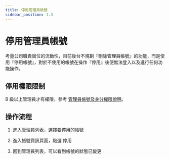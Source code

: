 ```yaml
---
title: 停用管理員帳號
sidebar_position: 1.3
---
```


# 停用管理員帳號

<!-- TODO 補截圖 -->

考量公司職責崗位的流動性，目前後台不規劃『刪除管理員帳號』的功能，而是使用『停用帳號』，對於不使用的帳號在操作『停用』後便無法登入以及進行任何功能操作。

## 停用權限限制

B 級以上管理員才有權限，參考 [管理員帳號及身分權限說明](./administer-rules.md)。

## 操作流程

1. 進入管理員列表，選擇要停用的帳號

2. 進入帳號資訊頁面，點選 停用

3. 回到管理員列表，可以看到帳號的狀態已變更
